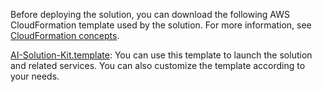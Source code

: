 Before deploying the solution, you can download the following AWS CloudFormation template used by the solution. For more information, see [CloudFormation concepts](https://docs.aws.amazon.com/AWSCloudFormation/latest/UserGuide/cfn-whatis-concepts.html).

[AI-Solution-Kit.template](https://aws-gcr-solutions.s3.cn-north-1.amazonaws.com.cn/Aws-gcr-ai-solution-kit/v1.2.0/AI-Solution-Kit.template): You can use this template to launch the solution and related services. You can also customize the template according to your needs.